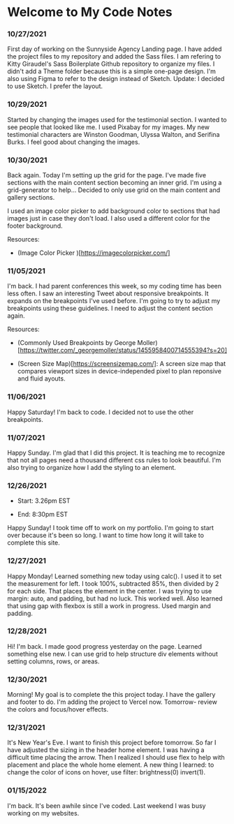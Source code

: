 # Welcome to My Code Notes

### 10/27/2021

First day of working on the Sunnyside Agency Landing page. I have added the project files to my repository and added the Sass files. I am refering to Kitty Giraudel's Sass Boilerplate Github repository to organize my files. I didn't add a Theme folder because this is a simple one-page design. I'm also using Figma to refer to the design instead of Sketch. Update: I decided to use Sketch. I prefer the layout.

### 10/29/2021

Started by changing the images used for the testimonial section. I wanted to see people that looked like me. I used Pixabay for my images. My new testimonial characters are Winston Goodman, Ulyssa Walton, and Serifina Burks. I feel good about changing the images.

### 10/30/2021

Back again. Today I'm setting up the grid for the page. I've made five sections with the main content section becoming an inner grid. I'm using a grid-generator to help... Decided to only use grid on the main content and gallery sections.

I used an image color picker to add background color to sections that had images just in case they don't load. I also used a different color for the footer background.

Resources:

- (Image Color Picker )[https://imagecolorpicker.com/]

### 11/05/2021

I'm back. I had parent conferences this week, so my coding time has been less often. I saw an interesting Tweet about responsive breakpoints. It expands on the breakpoints I've used before. I'm going to try to adjust my breakpoints using these guidelines. I need to adjust the content section again.

Resources:

- (Commonly Used Breakpoints by George Moller)[https://twitter.com/_georgemoller/status/1455958400714555394?s=20]

- (Screen Size Map)[https://screensizemap.com/]: A screen size map that compares viewport sizes in device-independed pixel to plan reponsive and fluid ayouts.

### 11/06/2021

Happy Saturday! I'm back to code. I decided not to use the other breakpoints.

### 11/07/2021

Happy Sunday. I'm glad that I did this project. It is teaching me to recognize that not all pages need a thousand different css rules to look beautiful. I'm also trying to organize how I add the styling to an element.

### 12/26/2021

- Start: 3.26pm EST

* End: 8:30pm EST

Happy Sunday! I took time off to work on my portfolio. I'm going to start over because it's been so long. I want to time how long it will take to complete this site.

### 12/27/2021

Happy Monday! Learned something new today using calc(). I used it to set the measurement for left. I took 100%, subtracted 85%, then divided by 2 for each side. That places the element in the center. I was trying to use margin: auto, and padding, but had no luck. This worked well. Also learned that using gap with flexbox is still a work in progress. Used margin and padding.

### 12/28/2021

Hi! I'm back. I made good progress yesterday on the page. Learned something else new. I can use grid to help structure div elements without setting columns, rows, or areas.

### 12/30/2021

Morning! My goal is to complete the this project today. I have the gallery and footer to do. I'm adding the project to Vercel now. Tomorrow- review the colors and focus/hover effects.

### 12/31/2021

It's New Year's Eve. I want to finish this project before tomorrow. So far I have adjusted the sizing in the header home element. I was having a difficult time placing the arrow. Then I realized I should use flex to help with placement and place the whole home element. A new thing I learned: to change the color of icons on hover, use filter: brightness(0) invert(1).


### 01/15/2022

I'm back. It's been awhile since I've coded. Last weekend I was busy working on my websites. 